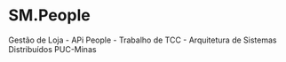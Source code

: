 # SM.People
Gestão de Loja - APi People - Trabalho de TCC - Arquitetura de Sistemas Distribuídos PUC-Minas
